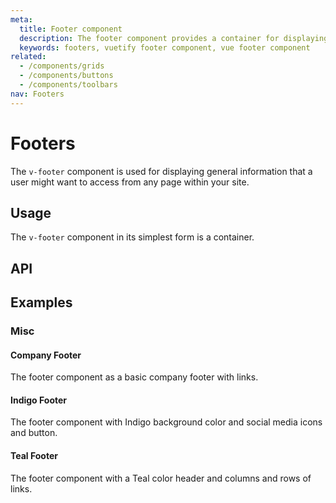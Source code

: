 ```yaml
---
meta:
  title: Footer component
  description: The footer component provides a container for displaying additional navigation information about a site.
  keywords: footers, vuetify footer component, vue footer component
related:
  - /components/grids
  - /components/buttons
  - /components/toolbars
nav: Footers
---
```


# Footers

The `v-footer` component is used for displaying general information that a user might want to access from any page within your site.

<entry-ad />

## Usage

The `v-footer` component in its simplest form is a container.

<example file="v-footer/usage" />

## API

<api-links />

<api-inline />

## Examples

### Misc

#### Company Footer

The footer component as a basic company footer with links.

<example file="v-footer/misc-company-footer" />

#### Indigo Footer

The footer component with Indigo background color and social media icons and button.

<example file="v-footer/misc-indigo-footer" />

#### Teal Footer

The footer component with a Teal color header and columns and rows of links.

<example file="v-footer/misc-teal-footer" />

<backmatter />
